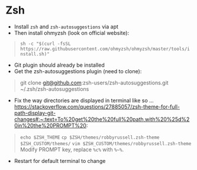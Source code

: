# Zsh
- Install `zsh` and `zsh-autosuggestions` via apt
- Then install ohmyzsh (look on official website):
> `sh -c "$(curl -fsSL https://raw.githubusercontent.com/ohmyzsh/ohmyzsh/master/tools/install.sh)"`
- Git plugin should already be installed
- Get the zsh-autosuggestions plugin (need to clone):
> git clone git@github.com:zsh-users/zsh-autosuggestions.git ~/.zsh/zsh-autosuggestions
- Fix the way directories are displayed in terminal like so ... https://stackoverflow.com/questions/27885057/zsh-theme-for-full-path-display-git-changes#:~:text=To%20get%20the%20full%20path,with%20%25d%20in%20the%20PROMPT%20:
> `echo $ZSH_THEME`
> `cp $ZSH/themes/robbyrussell.zsh-theme $ZSH_CUSTOM/themes/`
> `vim $ZSH_CUSTOM/themes/robbyrussell.zsh-theme`
> Modify PROMPT key, replace `%c%` with `%~%`. 
- Restart for default terminal to change

